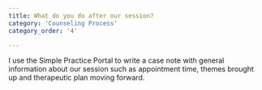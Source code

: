 ```yaml
---
title: What do you do after our session?
category: 'Counseling Process'
category_order: '4'

---
```

<p>I use the Simple Practice Portal to write a case note with general information about our session such as appointment time, themes brought up and therapeutic plan moving forward.</p>